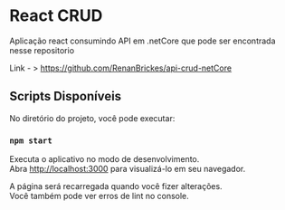 # React CRUD

Aplicação react consumindo API em .netCore que pode ser encontrada nesse repositorio

Link - > https://github.com/RenanBrickes/api-crud-netCore

## Scripts Disponíveis

No diretório do projeto, você pode executar:

### `npm start`

Executa o aplicativo no modo de desenvolvimento.\
Abra [http://localhost:3000](http://localhost:3000) para visualizá-lo em seu navegador.

A página será recarregada quando você fizer alterações.\
Você também pode ver erros de lint no console.
